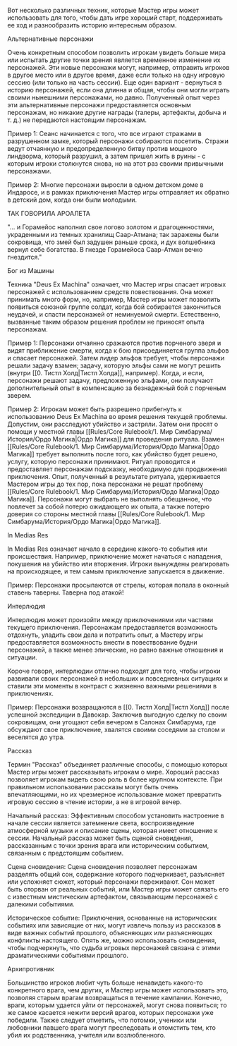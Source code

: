Вот несколько различных техник, которые Мастер игры может использовать для того, чтобы дать игре хороший старт, поддерживать ее ход и разнообразить историю интересным образом.

Альтернативные персонажи

Очень конкретным способом позволить игрокам увидеть больше мира или испытать другие точки зрения является временное изменение их персонажей. Эти новые персонажи могут, например, отправить игроков в другое место или в другое время, даже если только на одну игровую сессию (или только на часть сессии). Еще один вариант - вернуться в историю персонажей, если она длинна и общая, чтобы они могли играть своими нынешними персонажами, но давно. Полученный опыт через эти альтернативные персонажи предоставляется основным персонажам, но никакие другие награды (талеры, артефакты, добыча и т. д.) не передаются настоящим персонажам.

Пример 1: Сеанс начинается с того, что все играют стражами в разрушенном замке, который персонажи собираются посетить. Стражи ведут отчаянную и предопределенную битву против мощного линдворма, который разрушил, а затем пришел жить в руины - с которым игроки столкнутся снова, но на этот раз своими привычными персонажами.

Пример 2: Многие персонажи выросли в одном детском доме в Индаросе, и в рамках приключения Мастер игры отправляет их обратно в детский дом, когда они были молодыми.

  

ТАК ГОВОРИЛА АРОАЛЕТА

"… и Горамейос наполнил свое логово золотом и драгоценностями, украденными из темных хранилищ Саар-Атмана; так заражены были сокровища, что змей был задушен раньше срока, и дух волшебника вернул себе богатства. В гнезде Горамейоса Саар-Атман вечно гнездится."

Бог из Машины

Техника "Deus Ex Machina" означает, что Мастер игры спасает игровых персонажей с использованием средств повествования. Она может принимать много форм, но, например, Мастер игры может позволить появиться союзной группе солдат, когда бой собирается закончиться неудачей, и спасти персонажей от неминуемой смерти. Естественно, вызванные таким образом решения проблем не приносят опыта персонажам.

Пример 1: Персонажи отчаянно сражаются против порченого зверя и видят приближение смерти, когда к бою присоединяется группа эльфов и спасает персонажей. Затем лидер эльфов требует, чтобы персонажи решали задачу взамен; задачу, которую эльфы сами не могут решить (внутри [[0. Тистл Холд|Тистл Холда]], например). Когда, и если, персонажи решают задачу, предложенную эльфами, они получают дополнительный опыт в компенсацию за безнадежный бой с порченым зверем.

Пример 2: Игрокам может быть разрешено прибегнуть к использованию Deus Ex Machina во время решения текущей проблемы. Допустим, они расследуют убийство и застряли. Затем они просят о помощи у местной главы [[Rules/Core Rulebook/1. Мир Симбарума/История/Ордо Магика|Ордо Магика]] для проведения ритуала. Взамен [[Rules/Core Rulebook/1. Мир Симбарума/История/Ордо Магика|Ордо Магика]] требует выполнить после того, как убийство будет решено, услугу, которую персонажи принимают. Ритуал проводится и предоставляет персонажам подсказку, необходимую для продвижения приключения. Опыт, полученный в результате ритуала, удерживается Мастером игры до тех пор, пока персонажи не решат проблему [[Rules/Core Rulebook/1. Мир Симбарума/История/Ордо Магика|Ордо Магика]]. Персонажи могут выбрать не выполнять обещанное, что повлечет за собой потерю ожидающего их опыта, а также потерю доверия со стороны местной главы [[Rules/Core Rulebook/1. Мир Симбарума/История/Ордо Магика|Ордо Магика]].

In Medias Res

In Medias Res означает начало в середине какого-то события или происшествия. Например, приключение может начаться с нападения, покушения на убийство или вторжения. Игроки вынуждены реагировать на происходящее, и тем самым приключение запускается в движение.

Пример: Персонажи просыпаются от стрелы, которая попала в оконный ставень таверны. Таверна под атакой!

Интерлюдия

Интерлюдия может произойти между приключениями или частями текущего приключения. Персонажам предоставляется возможность отдохнуть, уладить свои дела и потратить опыт, а Мастеру игры предоставляется возможность внести в повествование будни персонажей, а также менее эпические, но равно важные отношения и ситуации.

Короче говоря, интерлюдии отлично подходят для того, чтобы игроки развивали своих персонажей в небольших и повседневных ситуациях и ставили эти моменты в контраст с жизненно важными решениями в приключениях.

Пример: Персонажи возвращаются в [[0. Тистл Холд|Тистл Холд]] после успешной экспедиции в Давокар. Заключив выгодную сделку по своим сокровищам, они угощают себя вечером в Салонах Симбарума, где обсуждают свое приключение, хвалятся своими соседями за столом и веселятся до утра.

  

Рассказ

Термин "Рассказ" объединяет различные способы, с помощью которых Мастер игры может рассказывать игрокам о мире. Хороший рассказ позволяет игрокам видеть свою роль в более крупном контексте. При правильном использовании рассказы могут быть очень впечатляющими, но их чрезмерное использование может превратить игровую сессию в чтение истории, а не в игровой вечер.

Начальный рассказ: Эффективным способом установить настроение в начале сессии является затемнение света, воспроизведение атмосферной музыки и описание сцены, которая имеет отношение к сессии. Начальный рассказ может быть сценой сновидения, рассказанным с точки зрения врага или историческим событием, связанным с предстоящим событием.

Сцена сновидения: Сцена сновидения позволяет персонажам разделять общий сон, содержание которого подчеркивает, разъясняет или усложняет сюжет, который персонажи переживают. Сон может быть оторван от реальных событий, или Мастер игры может связать его с известным мистическим артефактом, связывающим персонажей с далекими событиями.

Историческое событие: Приключения, основанные на исторических событиях или зависящие от них, могут извлечь пользу из рассказов в виде важных событий прошлого, объясняющих или разъясняющих конфликты настоящего. Опять же, можно использовать сновидения, чтобы подчеркнуть, что судьба игровых персонажей связана с этими драматическими событиями прошлого.

Архипротивник

Большинство игроков любит чуть больше ненавидеть какого-то конкретного врага, чем других, и Мастер игры может использовать это, позволяя старым врагам возвращаться в течение кампании. Конечно, враги, которым удается уйти от персонажей, могут снова появиться; то же самое касается нежити версий врагов, которых персонажи уже победили. Также следует отметить, что потомки, ученики или любовники павшего врага могут преследовать и отомстить тем, кто убил их родственника, учителя или возлюбленного.